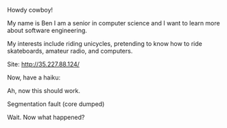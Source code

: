 Howdy cowboy!


My name is Ben I am a senior in computer science and I want to learn more about software engineering.


My interests include riding unicycles, pretending to know how to ride skateboards, amateur radio, and computers.

Site: http://35.227.88.124/

Now, have a haiku:

Ah, now this should work.

Segmentation fault (core dumped)

Wait. Now what happened?
